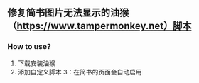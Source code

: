 ## **修复简书图片无法显示的油猴（https://www.tampermonkey.net）脚本**
### How to use?
1. 下载安装油猴
2. 添加自定义脚本
3：在简书的页面会自动启用
